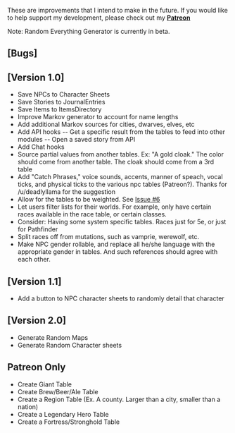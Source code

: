 These are improvements that I intend to make in the future. If you would like to help support my development, please check out my **[Patreon](https://www.patreon.com/darthcluck)**

Note: Random Everything Generator is currently in beta.

## [Bugs]

## [Version 1.0]
- Save NPCs to Character Sheets
- Save Stories to JournalEntries
- Save Items to ItemsDirectory
- Improve Markov generator to account for name lengths
- Add additional Markov sources for cities, dwarves, elves, etc
- Add API hooks
-- Get a specific result from the tables to feed into other modules
-- Open a saved story from API
- Add Chat hooks
- Source partial values from another tables. Ex: "A gold cloak." The color should come from another table. The cloak should come from a 3rd table
- Add "Catch Phrases," voice sounds, accents, manner of speach, vocal ticks, and physical ticks to the various npc tables (Patreon?). Thanks for /u/deadlyllama for the suggestion
- Allow for the tables to be weighted. See [Issue #6](https://github.com/adougherty/random-everything-generator/issues/6)
- Let users filter lists for their worlds. For example, only have certain races available in the race table, or certain classes.
- Consider: Having some system specific tables. Races just for 5e, or just for Pathfinder
- Split races off from mutations, such as vamprie, werewolf, etc.
- Make NPC gender rollable, and replace all he/she language with the appropriate gender in tables. And such references should agree with each other.


## [Version 1.1]
- Add a button to NPC character sheets to randomly detail that character

## [Version 2.0]
- Generate Random Maps
- Generate Random Character sheets

## Patreon Only
- Create Giant Table
- Create Brew/Beer/Ale Table
- Create a Region Table (Ex. A county. Larger than a city, smaller than a nation)
- Create a Legendary Hero Table
- Create a Fortress/Stronghold Table
